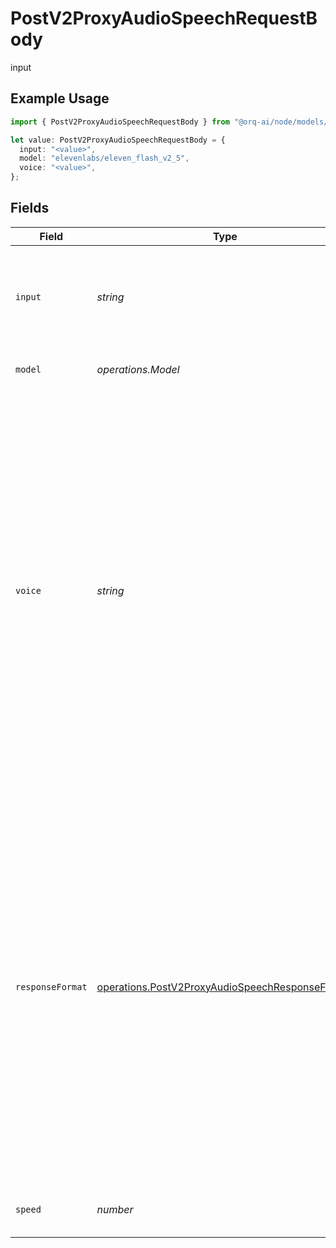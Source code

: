 # PostV2ProxyAudioSpeechRequestBody

input

## Example Usage

```typescript
import { PostV2ProxyAudioSpeechRequestBody } from "@orq-ai/node/models/operations";

let value: PostV2ProxyAudioSpeechRequestBody = {
  input: "<value>",
  model: "elevenlabs/eleven_flash_v2_5",
  voice: "<value>",
};
```

## Fields

| Field                                                                                                                                                                                                                                                                                                                                       | Type                                                                                                                                                                                                                                                                                                                                        | Required                                                                                                                                                                                                                                                                                                                                    | Description                                                                                                                                                                                                                                                                                                                                 |
| ------------------------------------------------------------------------------------------------------------------------------------------------------------------------------------------------------------------------------------------------------------------------------------------------------------------------------------------- | ------------------------------------------------------------------------------------------------------------------------------------------------------------------------------------------------------------------------------------------------------------------------------------------------------------------------------------------- | ------------------------------------------------------------------------------------------------------------------------------------------------------------------------------------------------------------------------------------------------------------------------------------------------------------------------------------------- | ------------------------------------------------------------------------------------------------------------------------------------------------------------------------------------------------------------------------------------------------------------------------------------------------------------------------------------------- |
| `input`                                                                                                                                                                                                                                                                                                                                     | *string*                                                                                                                                                                                                                                                                                                                                    | :heavy_check_mark:                                                                                                                                                                                                                                                                                                                          | The text to generate audio for. The maximum length is 4096 characters                                                                                                                                                                                                                                                                       |
| `model`                                                                                                                                                                                                                                                                                                                                     | *operations.Model*                                                                                                                                                                                                                                                                                                                          | :heavy_check_mark:                                                                                                                                                                                                                                                                                                                          | ID of the model to use                                                                                                                                                                                                                                                                                                                      |
| `voice`                                                                                                                                                                                                                                                                                                                                     | *string*                                                                                                                                                                                                                                                                                                                                    | :heavy_check_mark:                                                                                                                                                                                                                                                                                                                          | The voice to use. <br/><br/> Available voices for OpenAI <br/><br/> `alloy`, `echo`, `fable`, `onyx`, `nova`, and `shimmer` <br/><br/> Available voices for ElevenLabs <br/><br/> `aria`, `roger`, `sarah`, `laura`, `charlie`, `george`, `callum`, `river`, `liam`, `charlotte`, `alice`, `matilda`, `will`, `jessica`, `eric`, `chris`, `brian`, `daniel`, `lily`, `bill` |
| `responseFormat`                                                                                                                                                                                                                                                                                                                            | [operations.PostV2ProxyAudioSpeechResponseFormat](../../models/operations/postv2proxyaudiospeechresponseformat.md)                                                                                                                                                                                                                          | :heavy_minus_sign:                                                                                                                                                                                                                                                                                                                          | The format to audio in. Supported formats are `mp3`, `opus`, `aac`, `flac`, `wav`, and `pcm`. If a format is provided but not supported by the provider, the response will be in the default format. When the provided format is not supported by the provider, the response will be in the default format.                                 |
| `speed`                                                                                                                                                                                                                                                                                                                                     | *number*                                                                                                                                                                                                                                                                                                                                    | :heavy_minus_sign:                                                                                                                                                                                                                                                                                                                          | The speed of the generated audio.                                                                                                                                                                                                                                                                                                           |